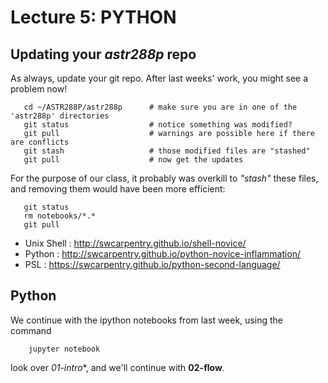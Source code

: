 Lecture 5:  PYTHON
==================


## Updating your *astr288p* repo

As always, update your git repo. After last weeks' work, you might see a problem now!
```
   cd ~/ASTR288P/astr288p      # make sure you are in one of the 'astr288p' directories
   git status                  # notice something was modified?
   git pull                    # warnings are possible here if there are conflicts
   git stash                   # those modified files are "stashed"
   git pull                    # now get the updates
```
For the purpose of our class, it probably was overkill  to *"stash"* these files,
and removing them would have been more efficient:
```
   git status
   rm notebooks/*.*
   git pull
```

* Unix Shell : http://swcarpentry.github.io/shell-novice/
* Python : http://swcarpentry.github.io/python-novice-inflammation/
* PSL :   https://swcarpentry.github.io/python-second-language/

## Python 

We continue with the ipython notebooks from last week, using the command

```
	jupyter notebook
```	

look over *01-intro**, and we'll continue with **02-flow**.